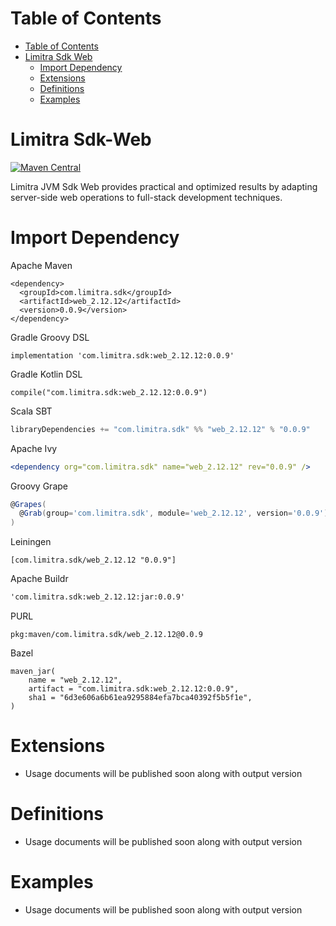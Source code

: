 Table of Contents
=================

- [Table of Contents](#table-of-contents)
- [Limitra Sdk Web](#limitra-sdk-web)
    - [Import Dependency](#import-dependency)
    - [Extensions](#extensions)
    - [Definitions](#definitions)
    - [Examples](#examples)

Limitra Sdk-Web
=======

[![Maven Central](https://img.shields.io/maven-central/v/com.limitra.sdk/web_2.12.svg?label=Maven%20Central)](https://search.maven.org/search?q=g:%22com.limitra.sdk%22%20AND%20a:%22web_2.12%22)

Limitra JVM Sdk Web provides practical and optimized results by adapting server-side web operations to full-stack development techniques. 

Import Dependency
=================

Apache Maven
````Maven
<dependency>
  <groupId>com.limitra.sdk</groupId>
  <artifactId>web_2.12.12</artifactId>
  <version>0.0.9</version>
</dependency>
````

Gradle Groovy DSL
````Gradle Groovy DSL
implementation 'com.limitra.sdk:web_2.12.12:0.0.9'
````

Gradle Kotlin DSL
````Gradle Kotlin DSL
compile("com.limitra.sdk:web_2.12.12:0.0.9")
````

Scala SBT
````Scala SBT
libraryDependencies += "com.limitra.sdk" %% "web_2.12.12" % "0.0.9"
````

Apache Ivy
````Apache Ivy
<dependency org="com.limitra.sdk" name="web_2.12.12" rev="0.0.9" />
````

Groovy Grape
````Groovy Grape
@Grapes(
  @Grab(group='com.limitra.sdk', module='web_2.12.12', version='0.0.9')
)
````

Leiningen
````Leiningen
[com.limitra.sdk/web_2.12.12 "0.0.9"]
````

Apache Buildr
````Apache Buildr
'com.limitra.sdk:web_2.12.12:jar:0.0.9'
````

PURL
````PURL
pkg:maven/com.limitra.sdk/web_2.12.12@0.0.9
````

Bazel
````Bazel
maven_jar(
    name = "web_2.12.12",
    artifact = "com.limitra.sdk:web_2.12.12:0.0.9",
    sha1 = "6d3e606a6b61ea9295884efa7bca40392f5b5f1e",
)
````

Extensions
==========

* Usage documents will be published soon along with output version

Definitions
=========

* Usage documents will be published soon along with output version

Examples
========

* Usage documents will be published soon along with output version
